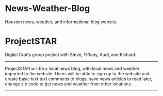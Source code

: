 # News-Weather-Blog
Houston news, weather, and informational blog website.

# ProjectSTAR
Digital Crafts group project with Steve, Tiffany, Audi, and Richard.
******************************************************************************************************************************
ProjectSTAR will be a local news blog, with local news and weather imported to the website. Users will be able to sign up to the website and create basic text text comments to blogs, save news articles to read later, change zip code to get news and weather from other locations.
******************************************************************************************************************************
